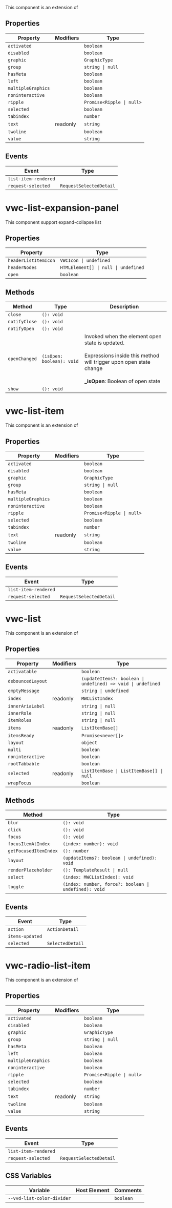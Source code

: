 This component is an extension of [<mwc-check-list-item>](https://github.com/material-components/material-components-web-components/tree/master/packages/list)

## Properties

| Property           | Modifiers | Type                      |
| ------------------ | --------- | ------------------------- |
| `activated`        |           | `boolean`                 |
| `disabled`         |           | `boolean`                 |
| `graphic`          |           | `GraphicType`             |
| `group`            |           | `string \| null`          |
| `hasMeta`          |           | `boolean`                 |
| `left`             |           | `boolean`                 |
| `multipleGraphics` |           | `boolean`                 |
| `noninteractive`   |           | `boolean`                 |
| `ripple`           |           | `Promise<Ripple \| null>` |
| `selected`         |           | `boolean`                 |
| `tabindex`         |           | `number`                  |
| `text`             | readonly  | `string`                  |
| `twoline`          |           | `boolean`                 |
| `value`            |           | `string`                  |

## Events

| Event                | Type                    |
| -------------------- | ----------------------- |
| `list-item-rendered` |                         |
| `request-selected`   | `RequestSelectedDetail` |

# vwc-list-expansion-panel

This component support expand-collapse list

## Properties

| Property             | Type                                 |
| -------------------- | ------------------------------------ |
| `headerListItemIcon` | `VWCIcon \| undefined`               |
| `headerNodes`        | `HTMLElement[] \| null \| undefined` |
| `open`               | `boolean`                            |

## Methods

| Method        | Type                      | Description                                                                                                                                                                  |
| ------------- | ------------------------- | ---------------------------------------------------------------------------------------------------------------------------------------------------------------------------- |
| `close`       | `(): void`                |                                                                                                                                                                              |
| `notifyClose` | `(): void`                |                                                                                                                                                                              |
| `notifyOpen`  | `(): void`                |                                                                                                                                                                              |
| `openChanged` | `(isOpen: boolean): void` | Invoked when the element open state is updated.<br /><br />Expressions inside this method will trigger upon open state change<br /><br />**\_isOpen**: Boolean of open state |
| `show`        | `(): void`                |                                                                                                                                                                              |

# vwc-list-item

This component is an extension of [<mwc-list-item>](https://github.com/material-components/material-components-web-components/tree/master/packages/list)

## Properties

| Property           | Modifiers | Type                      |
| ------------------ | --------- | ------------------------- |
| `activated`        |           | `boolean`                 |
| `disabled`         |           | `boolean`                 |
| `graphic`          |           | `GraphicType`             |
| `group`            |           | `string \| null`          |
| `hasMeta`          |           | `boolean`                 |
| `multipleGraphics` |           | `boolean`                 |
| `noninteractive`   |           | `boolean`                 |
| `ripple`           |           | `Promise<Ripple \| null>` |
| `selected`         |           | `boolean`                 |
| `tabindex`         |           | `number`                  |
| `text`             | readonly  | `string`                  |
| `twoline`          |           | `boolean`                 |
| `value`            |           | `string`                  |

## Events

| Event                | Type                    |
| -------------------- | ----------------------- |
| `list-item-rendered` |                         |
| `request-selected`   | `RequestSelectedDetail` |

# vwc-list

This component is an extension of [<mwc-list>](https://github.com/material-components/material-components-web-components/tree/master/packages/list)

## Properties

| Property          | Modifiers | Type                                                        |
| ----------------- | --------- | ----------------------------------------------------------- |
| `activatable`     |           | `boolean`                                                   |
| `debouncedLayout` |           | `(updateItems?: boolean \| undefined) => void \| undefined` |
| `emptyMessage`    |           | `string \| undefined`                                       |
| `index`           | readonly  | `MWCListIndex`                                              |
| `innerAriaLabel`  |           | `string \| null`                                            |
| `innerRole`       |           | `string \| null`                                            |
| `itemRoles`       |           | `string \| null`                                            |
| `items`           | readonly  | `ListItemBase[]`                                            |
| `itemsReady`      |           | `Promise<never[]>`                                          |
| `layout`          |           | `object`                                                    |
| `multi`           |           | `boolean`                                                   |
| `noninteractive`  |           | `boolean`                                                   |
| `rootTabbable`    |           | `boolean`                                                   |
| `selected`        | readonly  | `ListItemBase \| ListItemBase[] \| null`                    |
| `wrapFocus`       |           | `boolean`                                                   |

## Methods

| Method                | Type                                                  |
| --------------------- | ----------------------------------------------------- |
| `blur`                | `(): void`                                            |
| `click`               | `(): void`                                            |
| `focus`               | `(): void`                                            |
| `focusItemAtIndex`    | `(index: number): void`                               |
| `getFocusedItemIndex` | `(): number`                                          |
| `layout`              | `(updateItems?: boolean \| undefined): void`          |
| `renderPlaceholder`   | `(): TemplateResult \| null`                          |
| `select`              | `(index: MWCListIndex): void`                         |
| `toggle`              | `(index: number, force?: boolean \| undefined): void` |

## Events

| Event           | Type             |
| --------------- | ---------------- |
| `action`        | `ActionDetail`   |
| `items-updated` |                  |
| `selected`      | `SelectedDetail` |

# vwc-radio-list-item

This component is an extension of [<mwc-radio-list-item>](https://github.com/material-components/material-components-web-components/tree/master/packages/list)

## Properties

| Property           | Modifiers | Type                      |
| ------------------ | --------- | ------------------------- |
| `activated`        |           | `boolean`                 |
| `disabled`         |           | `boolean`                 |
| `graphic`          |           | `GraphicType`             |
| `group`            |           | `string \| null`          |
| `hasMeta`          |           | `boolean`                 |
| `left`             |           | `boolean`                 |
| `multipleGraphics` |           | `boolean`                 |
| `noninteractive`   |           | `boolean`                 |
| `ripple`           |           | `Promise<Ripple \| null>` |
| `selected`         |           | `boolean`                 |
| `tabindex`         |           | `number`                  |
| `text`             | readonly  | `string`                  |
| `twoline`          |           | `boolean`                 |
| `value`            |           | `string`                  |

## Events

| Event                | Type                    |
| -------------------- | ----------------------- |
| `list-item-rendered` |                         |
| `request-selected`   | `RequestSelectedDetail` |

## CSS Variables

| Variable           | Host Element | Comments                      |
| ------------------ | --------- | ------------------------- |
| `--vvd-list-color-divider`        |           | `boolean`                 |
